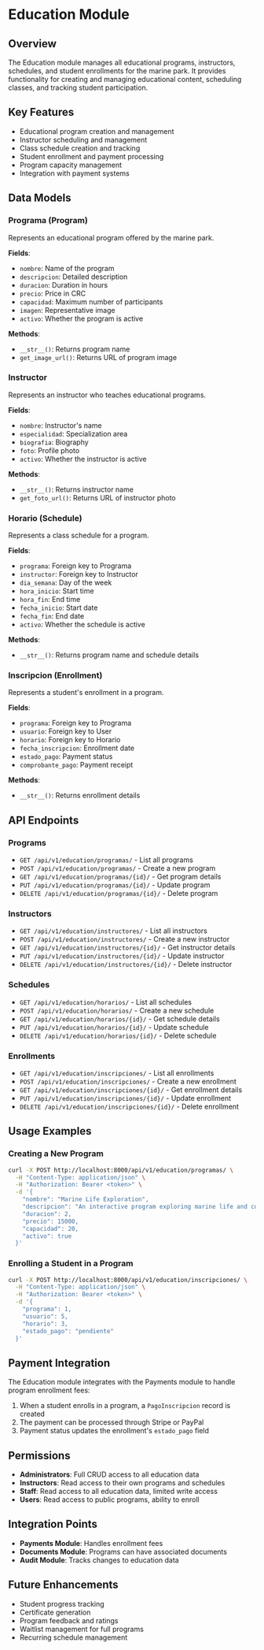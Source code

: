 # Education Module

## Overview

The Education module manages all educational programs, instructors, schedules, and student enrollments for the marine park. It provides functionality for creating and managing educational content, scheduling classes, and tracking student participation.

## Key Features

- Educational program creation and management
- Instructor scheduling and management
- Class schedule creation and tracking
- Student enrollment and payment processing
- Program capacity management
- Integration with payment systems

## Data Models

### Programa (Program)

Represents an educational program offered by the marine park.

**Fields**:
- `nombre`: Name of the program
- `descripcion`: Detailed description
- `duracion`: Duration in hours
- `precio`: Price in CRC
- `capacidad`: Maximum number of participants
- `imagen`: Representative image
- `activo`: Whether the program is active

**Methods**:
- `__str__()`: Returns program name
- `get_image_url()`: Returns URL of program image

### Instructor

Represents an instructor who teaches educational programs.

**Fields**:
- `nombre`: Instructor's name
- `especialidad`: Specialization area
- `biografia`: Biography
- `foto`: Profile photo
- `activo`: Whether the instructor is active

**Methods**:
- `__str__()`: Returns instructor name
- `get_foto_url()`: Returns URL of instructor photo

### Horario (Schedule)

Represents a class schedule for a program.

**Fields**:
- `programa`: Foreign key to Programa
- `instructor`: Foreign key to Instructor
- `dia_semana`: Day of the week
- `hora_inicio`: Start time
- `hora_fin`: End time
- `fecha_inicio`: Start date
- `fecha_fin`: End date
- `activo`: Whether the schedule is active

**Methods**:
- `__str__()`: Returns program name and schedule details

### Inscripcion (Enrollment)

Represents a student's enrollment in a program.

**Fields**:
- `programa`: Foreign key to Programa
- `usuario`: Foreign key to User
- `horario`: Foreign key to Horario
- `fecha_inscripcion`: Enrollment date
- `estado_pago`: Payment status
- `comprobante_pago`: Payment receipt

**Methods**:
- `__str__()`: Returns enrollment details

## API Endpoints

### Programs

- `GET /api/v1/education/programas/` - List all programs
- `POST /api/v1/education/programas/` - Create a new program
- `GET /api/v1/education/programas/{id}/` - Get program details
- `PUT /api/v1/education/programas/{id}/` - Update program
- `DELETE /api/v1/education/programas/{id}/` - Delete program

### Instructors

- `GET /api/v1/education/instructores/` - List all instructors
- `POST /api/v1/education/instructores/` - Create a new instructor
- `GET /api/v1/education/instructores/{id}/` - Get instructor details
- `PUT /api/v1/education/instructores/{id}/` - Update instructor
- `DELETE /api/v1/education/instructores/{id}/` - Delete instructor

### Schedules

- `GET /api/v1/education/horarios/` - List all schedules
- `POST /api/v1/education/horarios/` - Create a new schedule
- `GET /api/v1/education/horarios/{id}/` - Get schedule details
- `PUT /api/v1/education/horarios/{id}/` - Update schedule
- `DELETE /api/v1/education/horarios/{id}/` - Delete schedule

### Enrollments

- `GET /api/v1/education/inscripciones/` - List all enrollments
- `POST /api/v1/education/inscripciones/` - Create a new enrollment
- `GET /api/v1/education/inscripciones/{id}/` - Get enrollment details
- `PUT /api/v1/education/inscripciones/{id}/` - Update enrollment
- `DELETE /api/v1/education/inscripciones/{id}/` - Delete enrollment

## Usage Examples

### Creating a New Program

```bash
curl -X POST http://localhost:8000/api/v1/education/programas/ \
  -H "Content-Type: application/json" \
  -H "Authorization: Bearer <token>" \
  -d '{
    "nombre": "Marine Life Exploration",
    "descripcion": "An interactive program exploring marine life and conservation.",
    "duracion": 2,
    "precio": 15000,
    "capacidad": 20,
    "activo": true
  }'
```

### Enrolling a Student in a Program

```bash
curl -X POST http://localhost:8000/api/v1/education/inscripciones/ \
  -H "Content-Type: application/json" \
  -H "Authorization: Bearer <token>" \
  -d '{
    "programa": 1,
    "usuario": 5,
    "horario": 3,
    "estado_pago": "pendiente"
  }'
```

## Payment Integration

The Education module integrates with the Payments module to handle program enrollment fees:

1. When a student enrolls in a program, a `PagoInscripcion` record is created
2. The payment can be processed through Stripe or PayPal
3. Payment status updates the enrollment's `estado_pago` field

## Permissions

- **Administrators**: Full CRUD access to all education data
- **Instructors**: Read access to their own programs and schedules
- **Staff**: Read access to all education data, limited write access
- **Users**: Read access to public programs, ability to enroll

## Integration Points

- **Payments Module**: Handles enrollment fees
- **Documents Module**: Programs can have associated documents
- **Audit Module**: Tracks changes to education data

## Future Enhancements

- Student progress tracking
- Certificate generation
- Program feedback and ratings
- Waitlist management for full programs
- Recurring schedule management
